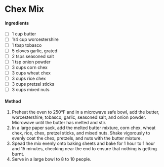 <!-- TAG: vegetarian -->
<!-- TAG: vegetarian -->
<!-- TAG: snack -->
<!-- TAG: potluck -->
<!-- TAG: holiday -->
<!-- TAG: christmas -->

# Chex Mix

#### Ingredients

- [ ] 1 cup butter
- [ ] 1/4 cup worcestershire
- [ ] 1 tbsp tobasco
- [ ] 5 cloves garlic, grated
- [ ] 2 tsps seasoned salt <!-- Lawry's -->
- [ ] 1 tsp onion powder
- [ ] 3 cups corn chex
- [ ] 3 cups wheat chex
- [ ] 3 cups rice chex
- [ ] 3 cups pretzel sticks
- [ ] 3 cups mixed nuts

#### Method

1. Preheat the oven to 250°F and in a microwave safe bowl, add the butter, worcestershire, tobasco, garlic, seasoned salt, and onion powder. Microwave until the butter has melted and stir.
2. In a large paper sack, add the melted butter mixture, corn chex, wheat chex, rice, chex, pretzel sticks, and mixed nuts. Shake vigorously to evenly coat the chex, pretzels, and nuts with the butter mixture.
3. Spead the mix evenly onto baking sheets and bake for 1 hour to 1 hour and 15 minutes, checking near the end to ensure that nothing is getting burnt.
4. Serve in a large bowl to 8 to 10 people.
